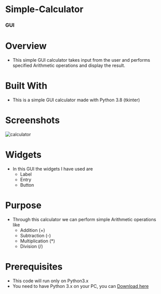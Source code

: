 # Simple-Calculator
### GUI
# Overview
* This simple GUI calculator takes input from the user and performs specified Arithmetic operations and display the result.
# Built With
* This is a simple GUI calculator made with Python 3.8 (tkinter)

# Screenshots
![calculator](https://user-images.githubusercontent.com/66461307/84568439-2296cb80-ad9d-11ea-919e-c66851c6cb27.PNG)

# Widgets
* In this GUI the widgets I have used are
  * Label
  * Entry
  * Button

# Purpose
* Through this calculator we can perform simple Arithmetic operations like
  * Addition (+)
  * Subtraction (-)
  * Multiplication (*)
  * Division (/)
    
 # Prerequisites
 * This code will run only on Python3.x
 * You need to have Python 3.x on your PC, you can [Download here](https://www.python.org/downloads/)
